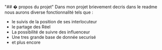 "## � propos du projet" 
Dans mon projet brievement decris dans le readme nous aurons diverse fonctionnalité tels que :
- le suivis de la position de ses interlocuteur 
- le partage des Réel 
- La possibilité de suivre des influenceur 
- Une tres grande base de donnée securisé 
- et plus encore 

